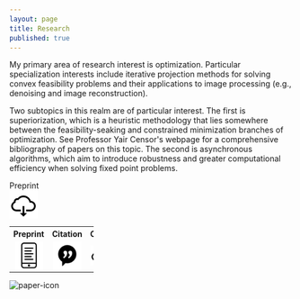 ```yaml
---
layout: page
title: Research
published: true
---
```


<p class="message">
My primary area of research interest is optimization. Particular specialization interests include iterative projection methods for solving convex feasibility problems and their applications to image processing (e.g., denoising and image reconstruction).


Two subtopics in this realm are of particular interest. The first is superiorization, which is a heuristic methodology that lies somewhere between the feasibility-seaking and constrained minimization branches of optimization. See Professor Yair Censor's webpage for a comprehensive bibliography of papers on this topic. The second is asynchronous algorithms, which aim to introduce robustness and greater computational efficiency when solving fixed point problems.
</p>


 
<div class = "featured">
  <style>
    .image {
      display: block; 
    }

    .brightness {
        display: inline-block;
        opacity: 0.75;

    }
    .brightness img:hover {
        opacity: .25;
    }  

    table, th, td {border: 0px solid black;}
  </style>  
  
  
  <div id="container">
    <div class="brightness">
  	  Preprint <a href="http://www.math.ucla.edu/~heaton/papers/2018-08-15-ASI-arXiv-Preprint.pdf"><img src="/public/images/download-icon.png" alt="Avatar" class="image" style="width:50px">
      </a>
    </div>
  </div>
  
  <table style="width: 150px">
    <tr>
      <th align="center">Preprint</th>
      <th align="center">Citation</th>
      <th align="center">Code</th>
    </tr>
    <tr>
      <td align="center" width = "33%">
        <a href="http://www.math.ucla.edu/~heaton/papers/2018-08-15-ASI-arXiv-Preprint.pdf"><img src="/public/images/paper-icon.png" alt="Avatar" class="image" style="width:50px">
        </a> 
      </td>
      <td align="center" width = "34%">
        <a href="http://www.math.ucla.edu/~heaton/papers/2018-08-15-ASI-arXiv-Preprint.pdf"><img src="/public/images/cite-icon.png" alt="Avatar" class="image" style="width:50px">
        </a> 
      </td>  
      <td align="center" width = "33%">
        <a href="http://www.google.com"><img src="/public/images/download-icon.png" alt="Avatar" class="image" style="width:50px">
        </a>
  	  </td>
    </tr>
  </table>
</div> 

  ![paper-icon]({{site.baseurl}}/public/images/paper-icon.png)
